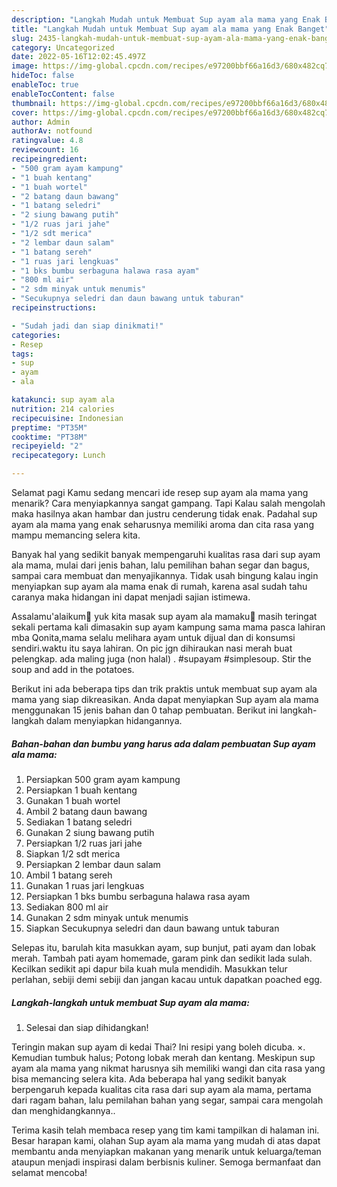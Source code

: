 ```yaml
---
description: "Langkah Mudah untuk Membuat Sup ayam ala mama yang Enak Banget"
title: "Langkah Mudah untuk Membuat Sup ayam ala mama yang Enak Banget"
slug: 2435-langkah-mudah-untuk-membuat-sup-ayam-ala-mama-yang-enak-banget
category: Uncategorized
date: 2022-05-16T12:02:45.497Z
image: https://img-global.cpcdn.com/recipes/e97200bbf66a16d3/680x482cq70/sup-ayam-ala-mama-foto-resep-utama.jpg
hideToc: false
enableToc: true
enableTocContent: false
thumbnail: https://img-global.cpcdn.com/recipes/e97200bbf66a16d3/680x482cq70/sup-ayam-ala-mama-foto-resep-utama.jpg
cover: https://img-global.cpcdn.com/recipes/e97200bbf66a16d3/680x482cq70/sup-ayam-ala-mama-foto-resep-utama.jpg
author: Admin
authorAv: notfound
ratingvalue: 4.8
reviewcount: 16
recipeingredient:
- "500 gram ayam kampung"
- "1 buah kentang"
- "1 buah wortel"
- "2 batang daun bawang"
- "1 batang seledri"
- "2 siung bawang putih"
- "1/2 ruas jari jahe"
- "1/2 sdt merica"
- "2 lembar daun salam"
- "1 batang sereh"
- "1 ruas jari lengkuas"
- "1 bks bumbu serbaguna halawa rasa ayam"
- "800 ml air"
- "2 sdm minyak untuk menumis"
- "Secukupnya seledri dan daun bawang untuk taburan"
recipeinstructions:

- "Sudah jadi dan siap dinikmati!"
categories:
- Resep
tags:
- sup
- ayam
- ala

katakunci: sup ayam ala 
nutrition: 214 calories
recipecuisine: Indonesian
preptime: "PT35M"
cooktime: "PT38M"
recipeyield: "2"
recipecategory: Lunch

---
```



Selamat pagi Kamu sedang mencari ide resep sup ayam ala mama yang menarik? Cara menyiapkannya sangat gampang. Tapi Kalau salah mengolah maka hasilnya akan hambar dan justru cenderung tidak enak. Padahal sup ayam ala mama yang enak seharusnya memiliki aroma dan cita rasa yang mampu memancing selera kita.


Banyak hal yang sedikit banyak mempengaruhi kualitas rasa dari sup ayam ala mama, mulai dari jenis bahan, lalu pemilihan bahan segar dan bagus, sampai cara membuat dan menyajikannya. Tidak usah bingung kalau ingin menyiapkan sup ayam ala mama enak di rumah, karena asal sudah tahu caranya maka hidangan ini dapat menjadi sajian istimewa.

Assalamu&#39;alaikum🙏 yuk kita masak sup ayam ala mamaku🥰 masih teringat sekali pertama kali dimasakin sup ayam kampung sama mama pasca lahiran mba Qonita,mama selalu melihara ayam untuk dijual dan di konsumsi sendiri.waktu itu saya lahiran. On pic jgn dihiraukan nasi merah buat pelengkap. ada maling juga (non halal) . #supayam #simplesoup. Stir the soup and add in the potatoes.


Berikut ini ada beberapa tips dan trik praktis untuk membuat sup ayam ala mama yang siap dikreasikan. Anda dapat menyiapkan Sup ayam ala mama menggunakan 15 jenis bahan dan 0 tahap pembuatan. Berikut ini langkah-langkah dalam menyiapkan hidangannya.

<!--inarticleads1-->

##### Bahan-bahan dan bumbu yang harus ada dalam pembuatan Sup ayam ala mama:

1. Persiapkan 500 gram ayam kampung
1. Persiapkan 1 buah kentang
1. Gunakan 1 buah wortel
1. Ambil 2 batang daun bawang
1. Sediakan 1 batang seledri
1. Gunakan 2 siung bawang putih
1. Persiapkan 1/2 ruas jari jahe
1. Siapkan 1/2 sdt merica
1. Persiapkan 2 lembar daun salam
1. Ambil 1 batang sereh
1. Gunakan 1 ruas jari lengkuas
1. Persiapkan 1 bks bumbu serbaguna halawa rasa ayam
1. Sediakan 800 ml air
1. Gunakan 2 sdm minyak untuk menumis
1. Siapkan Secukupnya seledri dan daun bawang untuk taburan


Selepas itu, barulah kita masukkan ayam, sup bunjut, pati ayam dan lobak merah. Tambah pati ayam homemade, garam pink dan sedikit lada sulah. Kecilkan sedikit api dapur bila kuah mula mendidih. Masukkan telur perlahan, sebiji demi sebiji dan jangan kacau untuk dapatkan poached egg. 

<!--inarticleads2-->

##### Langkah-langkah untuk membuat Sup ayam ala mama:


1. Selesai dan siap dihidangkan!

Teringin makan sup ayam di kedai Thai? Ini resipi yang boleh dicuba. ×. Kemudian tumbuk halus; Potong lobak merah dan kentang. Meskipun sup ayam ala mama yang nikmat harusnya sih memiliki wangi dan cita rasa yang bisa memancing selera kita. Ada beberapa hal yang sedikit banyak berpengaruh kepada kualitas cita rasa dari sup ayam ala mama, pertama dari ragam bahan, lalu pemilahan bahan yang segar, sampai cara mengolah dan menghidangkannya.. 

Terima kasih telah membaca resep yang tim kami tampilkan di halaman ini. Besar harapan kami, olahan Sup ayam ala mama yang mudah di atas dapat membantu anda menyiapkan makanan yang menarik untuk keluarga/teman ataupun menjadi inspirasi dalam berbisnis kuliner. Semoga bermanfaat dan selamat mencoba!
